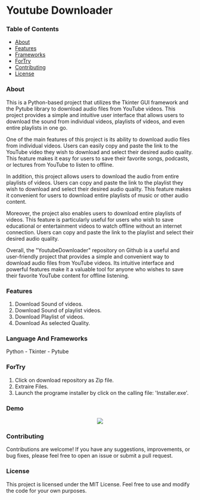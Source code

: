 # Youtube Downloader
### Table of Contents
- [About](README.md#About)
- [Features](README.md#Features)
- [Frameworks](README.md#Frameworks)
- [ForTry](README.md#ForTry)
- [Contributing](README.md#Contributing)
- [License](README.md#License)

### About
This is a Python-based project that utilizes the Tkinter GUI framework and the Pytube library to download audio files from YouTube videos. This project provides a simple and intuitive user interface that allows users to download the sound from individual videos, playlists of videos, and even entire playlists in one go.

One of the main features of this project is its ability to download audio files from individual videos. Users can easily copy and paste the link to the YouTube video they wish to download and select their desired audio quality. This feature makes it easy for users to save their favorite songs, podcasts, or lectures from YouTube to listen to offline.

In addition, this project allows users to download the audio from entire playlists of videos. Users can copy and paste the link to the playlist they wish to download and select their desired audio quality. This feature makes it convenient for users to download entire playlists of music or other audio content.

Moreover, the project also enables users to download entire playlists of videos. This feature is particularly useful for users who wish to save educational or entertainment videos to watch offline without an internet connection. Users can copy and paste the link to the playlist and select their desired audio quality.

Overall, the "YoutubeDownloader" repository on Github is a useful and user-friendly project that provides a simple and convenient way to download audio files from YouTube videos. Its intuitive interface and powerful features make it a valuable tool for anyone who wishes to save their favorite YouTube content for offline listening.

### Features
1. Download Sound of videos.
2. Download Sound of playlist videos.
3. Download Playlist of videos.
4. Download As selected Quality.

### Language And Frameworks
Python - Tkinter - Pytube

### ForTry
1. Click on download repository as Zip file.
2. Extraire Files.
3. Launch the programe installer by click on the calling file: 'Installer.exe'.

### Demo
<div align="center">
   <img src="https://github.com/Bilal-Belli/YoutubeDownloader/assets/74218805/11f30652-c6f7-4bef-982d-cbfece3658a8">
</div>

### Contributing
Contributions are welcome! If you have any suggestions, improvements, or bug fixes, please feel free to open an issue or submit a pull request.

### License
This project is licensed under the MIT License. Feel free to use and modify the code for your own purposes.
